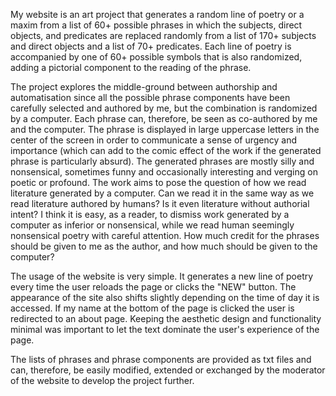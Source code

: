 My website is an art project that generates a random line of poetry or a maxim from a list of 60+ possible phrases in which the
subjects, direct objects, and predicates are replaced randomly from a list of 170+ subjects and direct objects and a list of
70+ predicates. Each line of poetry is accompanied by one of 60+ possible symbols that is also randomized, adding a pictorial
component to the reading of the phrase.

The project explores the middle-ground between authorship and automatisation since all the possible phrase components have been
carefully selected and authored by me, but the combination is randomized by a computer. Each phrase can, therefore, be seen as
co-authored by me and the computer. The phrase is displayed in large uppercase letters in the center of the screen in order to
communicate a sense of urgency and importance (which can add to the comic effect of the work if the generated phrase is particularly
absurd). The generated phrases are mostly silly and nonsensical, sometimes funny and occasionally interesting and verging on poetic
or profound. The work aims to pose the question of how we read literature generated by a computer. Can we read it in the same way as
we read literature authored by humans? Is it even literature without authorial intent? I think it is easy, as a reader, to dismiss
work generated by a computer as inferior or nonsensical, while we read human seemingly nonsensical poetry with careful attention.
How much credit for the phrases should be given to me as the author, and how much should be given to the computer?

The usage of the website is very simple. It generates a new line of poetry every time the user reloads the page or clicks the "NEW"
button. The appearance of the site also shifts slightly depending on the time of day it is accessed. If my name at the bottom of
the page is clicked the user is redirected to an about page. Keeping the aesthetic design and functionality minimal was important
to let the text dominate the user's experience of the page.

The lists of phrases and phrase components are provided as txt files and can, therefore, be easily modified, extended or exchanged
by the moderator of the website to develop the project further.